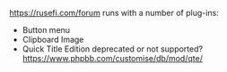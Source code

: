 https://rusefi.com/forum runs with a number of plug-ins:

* Button menu
* Clipboard Image
* Quick Title Edition deprecated or not supported? https://www.phpbb.com/customise/db/mod/qte/ 